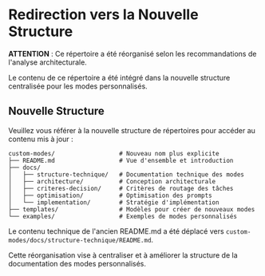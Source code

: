 # Redirection vers la Nouvelle Structure

**ATTENTION** : Ce répertoire a été réorganisé selon les recommandations de l'analyse architecturale.

Le contenu de ce répertoire a été intégré dans la nouvelle structure centralisée pour les modes personnalisés.

## Nouvelle Structure

Veuillez vous référer à la nouvelle structure de répertoires pour accéder au contenu mis à jour :

```
custom-modes/                  # Nouveau nom plus explicite
├── README.md                  # Vue d'ensemble et introduction
├── docs/
│   ├── structure-technique/   # Documentation technique des modes
│   ├── architecture/          # Conception architecturale
│   ├── criteres-decision/     # Critères de routage des tâches
│   ├── optimisation/          # Optimisation des prompts
│   └── implementation/        # Stratégie d'implémentation
├── templates/                 # Modèles pour créer de nouveaux modes
└── examples/                  # Exemples de modes personnalisés
```

Le contenu technique de l'ancien README.md a été déplacé vers `custom-modes/docs/structure-technique/README.md`.

Cette réorganisation vise à centraliser et à améliorer la structure de la documentation des modes personnalisés.